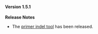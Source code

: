 #### Version 1.5.1

__Release Notes__

* The [primer indel tool](/tools/pairwise_indel_finder) has been released.